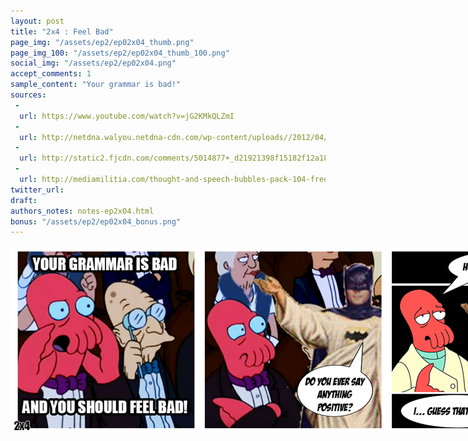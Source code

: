 ```yaml
---
layout: post
title: "2x4 : Feel Bad"
page_img: "/assets/ep2/ep02x04_thumb.png"
page_img_100: "/assets/ep2/ep02x04_thumb_100.png"
social_img: "/assets/ep2/ep02x04.png"
accept_comments: 1
sample_content: "Your grammar is bad!"
sources: 
 - 
  url: https://www.youtube.com/watch?v=jG2KMkQLZmI
 - 
  url: http://netdna.walyou.netdna-cdn.com/wp-content/uploads//2012/04/Batman-Jesus.jpg
 - 
  url: http://static2.fjcdn.com/comments/5014877+_d21921398f15182f12a18fa163b3b0a4.png
 - 
  url: http://mediamilitia.com/thought-and-speech-bubbles-pack-104-free-vectors-and-images/
twitter_url: 
draft: 
authors_notes: notes-ep2x04.html
bonus: "/assets/ep2/ep02x04_bonus.png"
---
```



<div style="margin-left: auto; margin-right: auto; width: 900px;">
  <img src="/assets/ep2/ep02x04.png" alt="Feel Bad" style="width: 900px" />
</div>

<div style="display: none">
  Script:

  Zoidberg: Your grammar is bad. And you should feel bad!
  Batman Jesus: Do you ever say anything positive?
  Zoidberg: How about Zoidberg?
  Batman Jesus: I... guess that's better.

  Batman Jesus Zoidberg: I could get used to this.
</div>
